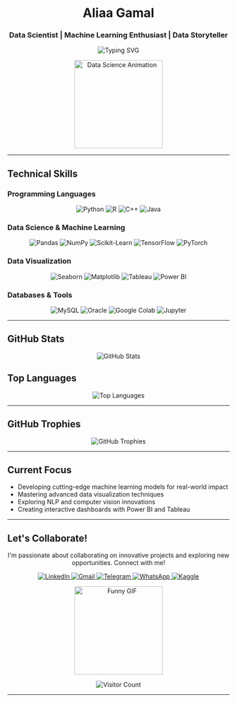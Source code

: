 <h1 align="center">Aliaa Gamal</h1>
<h3 align="center">Data Scientist | Machine Learning Enthusiast | Data Storyteller</h3>

<!-- Enhanced Typing SVG Animation -->
<p align="center">
  <img src="https://readme-typing-svg.herokuapp.com?font=Poppins&size=26&duration=3000&pause=500&color=FF6F61&center=true&vCenter=true&width=600&lines=Turning+Data+into+Actionable+Insights;Crafting+ML+Models+for+Impact;Visualizing+Stories+Through+Data" alt="Typing SVG" />
</p>

<p align="center">
  <img src="https://media.giphy.com/media/LmNwrBhejkK9EFP504/giphy.gif" width="200" alt="Data Science Animation" />
</p>

---

## Technical Skills

### Programming Languages
<p align="center">
  <img src="https://img.shields.io/badge/Python-3776AB?style=plastic&logo=python&logoColor=white" alt="Python" />
  <img src="https://img.shields.io/badge/R-276DC3?style=plastic&logo=r&logoColor=white" alt="R" />
  <img src="https://img.shields.io/badge/C++-00599C?style=plastic&logo=c%2B%2B&logoColor=white" alt="C++" />
  <img src="https://img.shields.io/badge/Java-007396?style=plastic&logo=java&logoColor=white" alt="Java" />
</p>

### Data Science & Machine Learning
<p align="center">
  <img src="https://img.shields.io/badge/Pandas-150458?style=plastic&logo=pandas&logoColor=white" alt="Pandas" />
  <img src="https://img.shields.io/badge/NumPy-013243?style=plastic&logo=numpy&logoColor=white" alt="NumPy" />
  <img src="https://img.shields.io/badge/Scikit_Learn-F7931E?style=plastic&logo=scikit-learn&logoColor=white" alt="Scikit-Learn" />
  <img src="https://img.shields.io/badge/TensorFlow-FF6F00?style=plastic&logo=tensorflow&logoColor=white" alt="TensorFlow" />
  <img src="https://img.shields.io/badge/PyTorch-EE4C2C?style=plastic&logo=pytorch&logoColor=white" alt="PyTorch" />
</p>

### Data Visualization
<p align="center">
  <img src="https://img.shields.io/badge/Seaborn-0C4B8E?style=plastic&logo=python&logoColor=white" alt="Seaborn" />
  <img src="https://img.shields.io/badge/Matplotlib-20232A?style=plastic&logo=python&logoColor=white" alt="Matplotlib" />
  <img src="https://img.shields.io/badge/Tableau-E97627?style=plastic&logo=tableau&logoColor=white" alt="Tableau" />
  <img src="https://img.shields.io/badge/Power_BI-F2C811?style=plastic&logo=power-bi&logoColor=black" alt="Power BI" />
</p>

### Databases & Tools
<p align="center">
  <img src="https://img.shields.io/badge/MySQL-00758F?style=plastic&logo=mysql&logoColor=white" alt="MySQL" />
  <img src="https://img.shields.io/badge/Oracle-F80000?style=plastic&logo=oracle&logoColor=white" alt="Oracle" />
  <img src="https://img.shields.io/badge/Google_Colab-F9AB00?style=plastic&logo=google-colab&logoColor=white" alt="Google Colab" />
  <img src="https://img.shields.io/badge/Jupyter-F37626?style=plastic&logo=jupyter&logoColor=white" alt="Jupyter" />
</p>

---

## GitHub Stats

<p align="center">
  <img src="https://github-readme-stats.vercel.app/api?username=aliaagamall&show_icons=true&theme=dracula&hide_border=true" alt="GitHub Stats" />
</p>

## Top Languages

<p align="center"> <img src="https://github-readme-stats.vercel.app/api/top-langs/?username=aliaagamall&layout=compact&theme=tokyonight&hide_border=true" alt="Top Languages" /> </p>

---

## GitHub Trophies

<p align="center">
  <img src="https://github-profile-trophy.vercel.app/?username=aliaagamall&theme=dracula&no-bg=true&no-frame=true&margin-w=10" alt="GitHub Trophies" />
</p>

---

## Current Focus

- Developing cutting-edge machine learning models for real-world impact
- Mastering advanced data visualization techniques
- Exploring NLP and computer vision innovations
- Creating interactive dashboards with Power BI and Tableau

---

## Let's Collaborate!

<p align="center">
  I'm passionate about collaborating on innovative projects and exploring new opportunities. Connect with me!
</p>

<p align="center">
  <a href="https://linkedin.com/in/aliaa-gamal-659a7292b" target="_blank">
    <img src="https://img.shields.io/badge/LinkedIn-0077B5?style=plastic&logo=linkedin&logoColor=white&labelColor=0077B5" alt="LinkedIn" />
  </a>
  <a href="mailto:alliaagamall@gmail.com" target="_blank">
    <img src="https://img.shields.io/badge/Gmail-D14836?style=plastic&logo=gmail&logoColor=white&labelColor=D14836" alt="Gmail" />
  </a>
  <a href="https://t.me/alliaagamal" target="_blank">
    <img src="https://img.shields.io/badge/Telegram-2CA5E0?style=plastic&logo=telegram&logoColor=white&labelColor=2CA5E0" alt="Telegram" />
  </a>
  <a href="https://wa.me/201098342261" target="_blank">
    <img src="https://img.shields.io/badge/WhatsApp-25D366?style=plastic&logo=whatsapp&logoColor=white&labelColor=25D366" alt="WhatsApp" />
  </a>
  <a href="https://kaggle.com/aliaagamal" target="_blank">
    <img src="https://img.shields.io/badge/Kaggle-20BEFF?style=plastic&logo=kaggle&logoColor=white&labelColor=20BEFF" alt="Kaggle" />
  </a>
</p>
<p align="center">
  <img src="https://media3.giphy.com/media/v1.Y2lkPTc5MGI3NjExbnM1b20wOThsdXNndGI5d24zZHZmOXJzdm5icWdrZXYxMHBldW82bSZlcD12MV9pbnRlcm5hbF9naWZfYnlfaWQmY3Q9Zw/L3VvDvnVQ94wTjTPBa/giphy.gif" alt="Funny GIF" , width="200">
</p>
<p align="center">
  <img src="https://komarev.com/ghpvc/?username=aliaagamall&label=Profile%20Views&color=FF6F61&style=plastic" alt="Visitor Count" />
</p>

---
